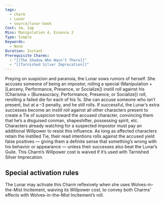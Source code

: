 ```yaml
---
tags:
  - charm
  - Lunar
  - source/lunar-book
Cost: 1m, 1wp
Mins: Manipulation 4, Essence 2
Type: Simple
Keywords:
  - None
Duration: Instant
Prerequisite Charms:
  - "[[The Shadow Who Wasn’t There]]"
  - "[[Tarnished Silver Imprecation]]"
---
```

Preying on suspicion and paranoia, the Lunar sows rumors of herself. She accuses someone of being an impostor, rolling a special (Manipulation + [Larceny, Performance, Presence, or Socialize]) instill roll against his (Charisma + [Bureaucracy, Performance, Presence, or Socialize]) roll, rerolling a failed die for each of his 1s. She can accuse someone who isn’t present, but at a –3 penalty, and he still rolls. If successful, the Lunar’s extra successes become an instill roll against all other characters present to create a Tie of suspicion toward the accused character, convincing them that he’s a disguised conman, shapeshifter, possessing spirit, etc. Characters already watching for a suspected impostor must pay an additional Willpower to resist this influence. As long as affected characters retain the instilled Tie, their read intentions rolls against the accused yield false positives — giving them a definite sense that something’s wrong with his behavior or appearance — unless their successes also beat the Lunar’s Guile. This Charm’s Willpower cost is waived if it’s used with Tarnished Silver Imprecation. 

## Special activation rules

The Lunar may activate this Charm reflexively when she uses Wolves-in-the-Mist Incitement, waiving its Willpower cost, to convey both Charms’ effects with Wolves-in-the-Mist Incitement’s roll.